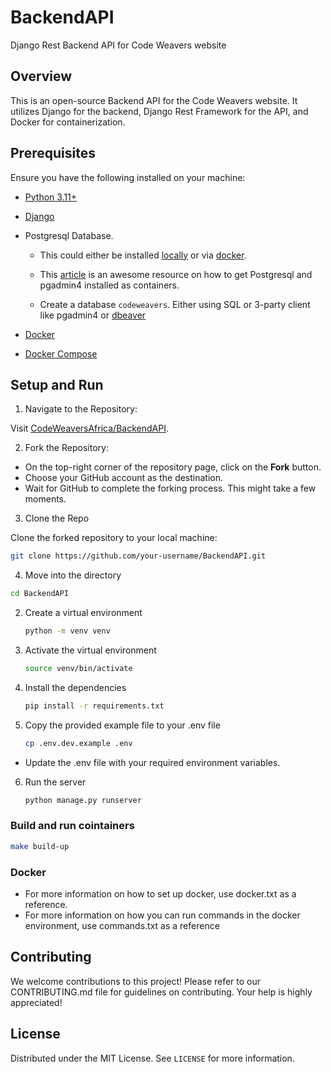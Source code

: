 # BackendAPI

Django Rest Backend API for Code Weavers website

## Overview

This is an open-source Backend API for the Code Weavers website. It utilizes Django for the backend, Django Rest Framework for the API, and Docker for containerization.

## Prerequisites

Ensure you have the following installed on your machine:
* [Python 3.11+](https://www.python.org/downloads/)
* [Django](https://www.djangoproject.com/download/)
* Postgresql Database.
  * This could either be installed [locally](https://www.postgresql.org/) or via  [docker](https://www.docker.com/).
  * This [article](https://blog.crunchydata.com/blog/easy-postgresql-12-and-pgadmin-4-setup-with-docker) is an awesome resource on how to get Postgresql and pgadmin4  installed as containers.
      
  * Create a database `codeweavers`. Either using SQL or 3-party client like pgadmin4 or [dbeaver](https://dbeaver.io/)

* [Docker](https://www.docker.com/)
* [Docker Compose](https://docs.docker.com/compose/install/)
  
## Setup and Run

1. Navigate to the Repository:

 Visit [CodeWeaversAfrica/BackendAPI](https://github.com/CodeWeaversAfrica/BackendAPI).

2. Fork the Repository:

* On the top-right corner of the repository page, click on the **Fork** button.
* Choose your GitHub account as the destination.
* Wait for GitHub to complete the forking process. This might take a few moments.
  
3. Clone the Repo

 Clone the forked repository to your local machine:

 ```sh
 git clone https://github.com/your-username/BackendAPI.git
 ```

4. Move into the directory

 ```sh
 cd BackendAPI
 ```

2. Create a virtual environment

   ```sh
   python -m venv venv
   ```

3. Activate the virtual environment

   ```sh
   source venv/bin/activate
   ```

4. Install the dependencies

   ```sh
   pip install -r requirements.txt
   ```

5. Copy the provided example file to your .env file

   ```sh
   cp .env.dev.example .env
   ```

 * Update the .env file with your required environment variables.
  
6. Run the server

   ```sh
   python manage.py runserver
   ```

### Build and run cointainers

```sh
make build-up
```

### Docker

* For more information on how to set up docker, use docker.txt as a  reference.
* For more information on how you can run commands in the docker environment, use commands.txt as a reference

## Contributing

We welcome contributions to this project! Please refer to our CONTRIBUTING.md file for guidelines on contributing. Your help is highly appreciated!

## License

Distributed under the MIT License. See `LICENSE` for more information.

